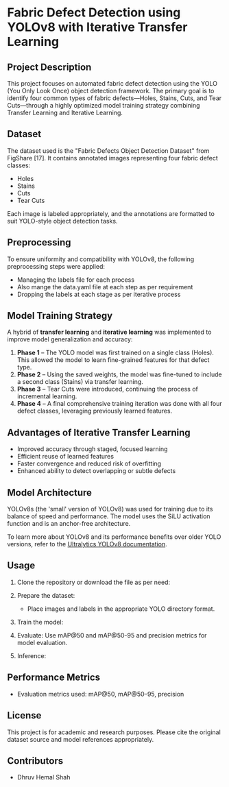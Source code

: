 Fabric Defect Detection using YOLOv8 with Iterative Transfer Learning
======================================================================

Project Description
-------------------
This project focuses on automated fabric defect detection using the YOLO (You Only Look Once) object detection framework. The primary goal is to identify four common types of fabric defects—Holes, Stains, Cuts, and Tear Cuts—through a highly optimized model training strategy combining Transfer Learning and Iterative Learning.

Dataset
-------
The dataset used is the "Fabric Defects Object Detection Dataset" from FigShare [17]. It contains annotated images representing four fabric defect classes:
- Holes
- Stains
- Cuts
- Tear Cuts

Each image is labeled appropriately, and the annotations are formatted to suit YOLO-style object detection tasks.

Preprocessing
-------------
To ensure uniformity and compatibility with YOLOv8, the following preprocessing steps were applied:
- Managing the labels file for each process
- Also mange the data.yaml file at each step as per requirement
- Dropping the labels at each stage as per iterative process

Model Training Strategy
-----------------------
A hybrid of **transfer learning** and **iterative learning** was implemented to improve model generalization and accuracy:

1. **Phase 1** – The YOLO model was first trained on a single class (Holes). This allowed the model to learn fine-grained features for that defect type.
2. **Phase 2** – Using the saved weights, the model was fine-tuned to include a second class (Stains) via transfer learning.
3. **Phase 3** – Tear Cuts were introduced, continuing the process of incremental learning.
4. **Phase 4** – A final comprehensive training iteration was done with all four defect classes, leveraging previously learned features.

Advantages of Iterative Transfer Learning
-----------------------------------------
- Improved accuracy through staged, focused learning
- Efficient reuse of learned features
- Faster convergence and reduced risk of overfitting
- Enhanced ability to detect overlapping or subtle defects

Model Architecture
------------------
YOLOv8s (the 'small' version of YOLOv8) was used for training due to its balance of speed and performance. The model uses the SiLU activation function and is an anchor-free architecture.

To learn more about YOLOv8 and its performance benefits over older YOLO versions, refer to the [Ultralytics YOLOv8 documentation](https://docs.ultralytics.com).

Usage
-----
1. Clone the repository or download the file as per need:
   
3. Prepare the dataset:
   - Place images and labels in the appropriate YOLO directory format.

4. Train the model:
  
5. Evaluate:
   Use mAP@50 and mAP@50-95 and precision metrics for model evaluation.

6. Inference:

Performance Metrics
-------------------
- Evaluation metrics used: mAP@50, mAP@50–95, precision 

License
-------
This project is for academic and research purposes. Please cite the original dataset source and model references appropriately.

Contributors
------------
- Dhruv Hemal Shah

